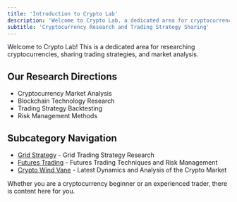 ```yaml
---
title: 'Introduction to Crypto Lab'
description: 'Welcome to Crypto Lab, a dedicated area for cryptocurrency research and trading strategy sharing'
subtitle: 'Cryptocurrency Research and Trading Strategy Sharing'
---
```


Welcome to Crypto Lab! This is a dedicated area for researching cryptocurrencies, sharing trading strategies, and market analysis.

## Our Research Directions

- Cryptocurrency Market Analysis
- Blockchain Technology Research
- Trading Strategy Backtesting
- Risk Management Methods

## Subcategory Navigation

- [Grid Strategy](/en/categories/crypto/grid) - Grid Trading Strategy Research
- [Futures Trading](/en/categories/crypto/futures) - Futures Trading Techniques and Risk Management
- [Crypto Wind Vane](/en/categories/crypto/crypto-news) - Latest Dynamics and Analysis of the Crypto Market

Whether you are a cryptocurrency beginner or an experienced trader, there is content here for you.
